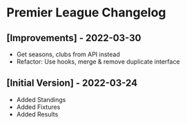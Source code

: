 # Premier League Changelog

## [Improvements] - 2022-03-30

- Get seasons, clubs from API instead
- Refactor: Use hooks, merge & remove duplicate interface

## [Initial Version] - 2022-03-24

- Added Standings
- Added Fixtures
- Added Results

